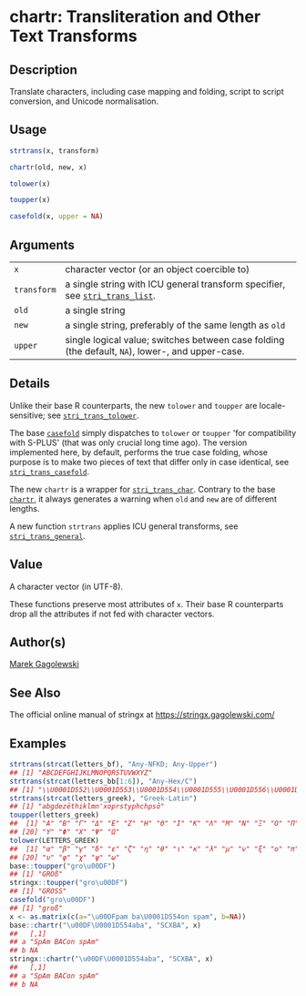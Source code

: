 # chartr: Transliteration and Other Text Transforms

## Description

Translate characters, including case mapping and folding, script to script conversion, and Unicode normalisation.

## Usage

```r
strtrans(x, transform)

chartr(old, new, x)

tolower(x)

toupper(x)

casefold(x, upper = NA)
```

## Arguments

|             |                                                                                                                                          |
|-------------|------------------------------------------------------------------------------------------------------------------------------------------|
| `x`         | character vector (or an object coercible to)                                                                                             |
| `transform` | a single string with ICU general transform specifier, see [`stri_trans_list`](https://stringi.gagolewski.com/rapi/stri_trans_list.html). |
| `old`       | a single string                                                                                                                          |
| `new`       | a single string, preferably of the same length as `old`                                                                                  |
| `upper`     | single logical value; switches between case folding (the default, `NA`), lower-, and upper-case.                                         |

## Details

Unlike their base R counterparts, the new `tolower` and `toupper` are locale-sensitive; see [`stri_trans_tolower`](https://stringi.gagolewski.com/rapi/stri_trans_casemap.html).

The base [`casefold`](https://stat.ethz.ch/R-manual/R-devel/library/base/help/casefold.html) simply dispatches to `tolower` or `toupper` \'for compatibility with S-PLUS\' (that was only crucial long time ago). The version implemented here, by default, performs the true case folding, whose purpose is to make two pieces of text that differ only in case identical, see [`stri_trans_casefold`](https://stringi.gagolewski.com/rapi/stri_trans_casemap.html).

The new `chartr` is a wrapper for [`stri_trans_char`](https://stringi.gagolewski.com/rapi/stri_trans_char.html). Contrary to the base [`chartr`](https://stat.ethz.ch/R-manual/R-devel/library/base/help/chartr.html), it always generates a warning when `old` and `new` are of different lengths.

A new function `strtrans` applies ICU general transforms, see [`stri_trans_general`](https://stringi.gagolewski.com/rapi/stri_trans_general.html).

## Value

A character vector (in UTF-8).

These functions preserve most attributes of `x`. Their base R counterparts drop all the attributes if not fed with character vectors.

## Author(s)

[Marek Gagolewski](https://www.gagolewski.com/)

## See Also

The official online manual of <span class="pkg">stringx</span> at <https://stringx.gagolewski.com/>

## Examples




```r
strtrans(strcat(letters_bf), "Any-NFKD; Any-Upper")
## [1] "ABCDEFGHIJKLMNOPQRSTUVWXYZ"
strtrans(strcat(letters_bb[1:6]), "Any-Hex/C")
## [1] "\\U0001D552\\U0001D553\\U0001D554\\U0001D555\\U0001D556\\U0001D557"
strtrans(strcat(letters_greek), "Greek-Latin")
## [1] "abgdezēthiklmn'xoprstyphchpsō"
toupper(letters_greek)
##  [1] "Α" "Β" "Γ" "Δ" "Ε" "Ζ" "Η" "Θ" "Ι" "Κ" "Λ" "Μ" "Ν" "Ξ" "Ο" "Π" "Ρ" "Σ" "Τ"
## [20] "Υ" "Φ" "Χ" "Ψ" "Ω"
tolower(LETTERS_GREEK)
##  [1] "α" "β" "γ" "δ" "ε" "ζ" "η" "θ" "ι" "κ" "λ" "μ" "ν" "ξ" "ο" "π" "ρ" "σ" "τ"
## [20] "υ" "φ" "χ" "ψ" "ω"
base::toupper("gro\u00DF")
## [1] "GROß"
stringx::toupper("gro\u00DF")
## [1] "GROSS"
casefold("gro\u00DF")
## [1] "groß"
x <- as.matrix(c(a="\u00DFpam ba\U0001D554on spam", b=NA))
base::chartr("\u00DF\U0001D554aba", "SCXBA", x)
##   [,1]             
## a "SpAm BACon spAm"
## b NA
stringx::chartr("\u00DF\U0001D554aba", "SCXBA", x)
##   [,1]             
## a "SpAm BACon spAm"
## b NA
```
